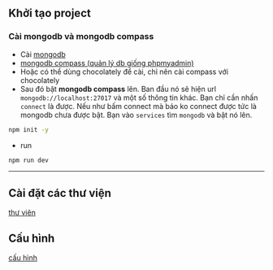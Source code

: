 ## Khởi tạo project

### Cài mongodb và mongodb compass

- Cài [mongodb](https://www.mongodb.com/try/download/community)
- [mongodb compass (quản lý db giống phpmyadmin)](https://www.mongodb.com/try/download/compass)
- Hoặc có thể dùng chocolately để cài, chỉ nên cài compass với chocolately
- Sau đó bật **mongodb compass** lên. Ban đầu nó sẽ hiện url `mongodb://localhost:27017` và một số thông tin khác. Bạn chỉ cần nhấn `connect` là được. Nếu như bấm connect mà báo ko connect được tức là mongodb chưa được bật. Bạn vào `services` tìm `mongodb` và bật nó lên.

```bash
npm init -y
```

- run

```php
npm run dev
```

---

## Cài đặt các thư viện

[thư viên](../library/library.md)

## Cấu hình

[cấu hình](../config/config.md)
